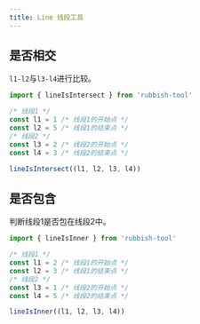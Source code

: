 ```yaml
---
title: Line 线段工具
---
```


## 是否相交

`l1-l2`与`l3-l4`进行比较。

```js
import { lineIsIntersect } from 'rubbish-tool'

/* 线段1 */
const l1 = 1 /* 线段1的开始点 */
const l2 = 5 /* 线段1的结束点 */
/* 线段2 */
const l3 = 2 /* 线段2的开始点 */
const l4 = 3 /* 线段2的结束点 */

lineIsIntersect((l1, l2, l3, l4))
```

## 是否包含

判断线段1是否包在线段2中。

```js
import { lineIsInner } from 'rubbish-tool'

/* 线段1 */
const l1 = 2 /* 线段1的开始点 */
const l2 = 3 /* 线段1的结束点 */
/* 线段2 */
const l3 = 1 /* 线段2的开始点 */
const l4 = 5 /* 线段2的结束点 */

lineIsInner((l1, l2, l3, l4))
```